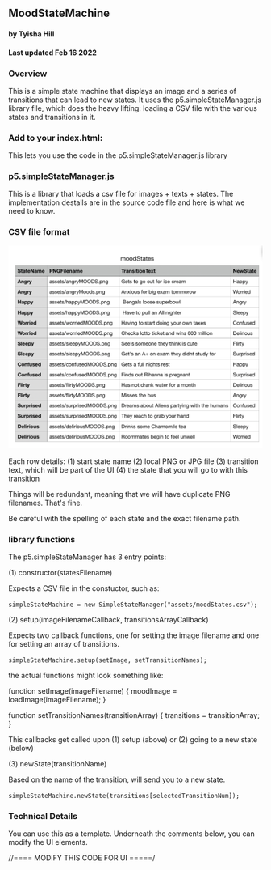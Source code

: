 ## MoodStateMachine
#### by Tyisha Hill 
#### Last updated Feb 16 2022


### Overview
This is a simple state machine that displays an image and a series of transitions that can lead to new states. It uses the p5.simpleStateManager.js library file, which does the heavy lifting: loading a CSV file with the various states and transitions in it.

### Add to your index.html:

 <script src="p5.simpleStateManager.js"></script>

 This lets you use the code in the p5.simpleStateManager.js library

### p5.simpleStateManager.js

 This is a library that loads a csv file for images + texts + states. The implementation destails are in the source code file and here is what we need to know.

### CSV file format
![](csv_format_ty.jpg)

Each row details:
(1) start state name
(2) local PNG or JPG file
(3) transition text, which will be part of the UI
(4) the state that you will go to with this transition

Things will be redundant, meaning that we will have duplicate PNG filenames. That's fine.

Be careful with the spelling of each state and the exact filename path.

### library functions

The p5.simpleStateManager has 3 entry points:

(1) constructor(statesFilename)

Expects a CSV file in the constuctor, such as:

`simpleStateMachine = new SimpleStateManager("assets/moodStates.csv");
`

(2) setup(imageFilenameCallback, transitionsArrayCallback)

Expects two callback functions, one for setting the image filename and one for setting an array of transitions.

`simpleStateMachine.setup(setImage, setTransitionNames);`

the actual functions might look something like:

function setImage(imageFilename) {
  moodImage = loadImage(imageFilename);
} 

function setTransitionNames(transitionArray) {
  transitions = transitionArray;
}


This callbacks get called upon (1) setup (above) or (2) going to a new state (below)


(3) newState(transitionName)

Based on the name of the transition, will send you to a new state. 

 `simpleStateMachine.newState(transitions[selectedTransitionNum]);
 `
### Technical Details


You can use this as a template. Underneath the comments below, you can modify the UI elements.

//==== MODIFY THIS CODE FOR UI =====/